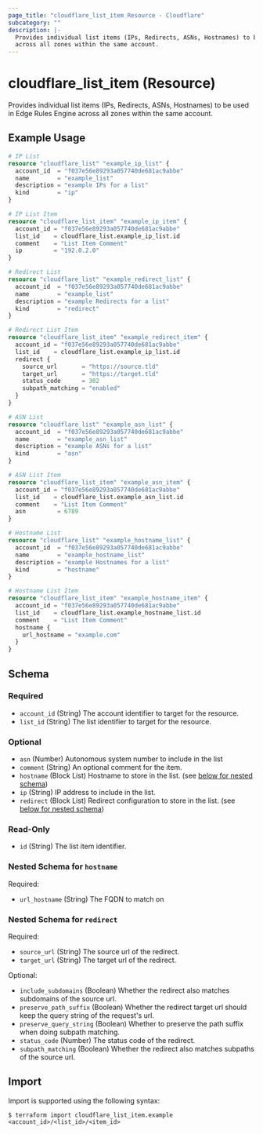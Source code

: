 ```yaml
---
page_title: "cloudflare_list_item Resource - Cloudflare"
subcategory: ""
description: |-
  Provides individual list items (IPs, Redirects, ASNs, Hostnames) to be used in Edge Rules Engine
  across all zones within the same account.
---
```


# cloudflare_list_item (Resource)

Provides individual list items (IPs, Redirects, ASNs, Hostnames) to be used in Edge Rules Engine
across all zones within the same account.

## Example Usage

```terraform
# IP List
resource "cloudflare_list" "example_ip_list" {
  account_id  = "f037e56e89293a057740de681ac9abbe"
  name        = "example_list"
  description = "example IPs for a list"
  kind        = "ip"
}

# IP List Item
resource "cloudflare_list_item" "example_ip_item" {
  account_id = "f037e56e89293a057740de681ac9abbe"
  list_id    = cloudflare_list.example_ip_list.id
  comment    = "List Item Comment"
  ip         = "192.0.2.0"
}

# Redirect List
resource "cloudflare_list" "example_redirect_list" {
  account_id  = "f037e56e89293a057740de681ac9abbe"
  name        = "example_list"
  description = "example Redirects for a list"
  kind        = "redirect"
}

# Redirect List Item
resource "cloudflare_list_item" "example_redirect_item" {
  account_id = "f037e56e89293a057740de681ac9abbe"
  list_id    = cloudflare_list.example_ip_list.id
  redirect {
    source_url       = "https://source.tld"
    target_url       = "https://target.tld"
    status_code      = 302
    subpath_matching = "enabled"
  }
}

# ASN List
resource "cloudflare_list" "example_asn_list" {
  account_id  = "f037e56e89293a057740de681ac9abbe"
  name        = "example_asn_list"
  description = "example ASNs for a list"
  kind        = "asn"
}

# ASN List Item
resource "cloudflare_list_item" "example_asn_item" {
  account_id = "f037e56e89293a057740de681ac9abbe"
  list_id    = cloudflare_list.example_asn_list.id
  comment    = "List Item Comment"
  asn         = 6789
}

# Hostname List
resource "cloudflare_list" "example_hostname_list" {
  account_id  = "f037e56e89293a057740de681ac9abbe"
  name        = "example_hostname_list"
  description = "example Hostnames for a list"
  kind        = "hostname"
}

# Hostname List Item
resource "cloudflare_list_item" "example_hostname_item" {
  account_id = "f037e56e89293a057740de681ac9abbe"
  list_id    = cloudflare_list.example_hostname_list.id
  comment    = "List Item Comment"
  hostname {
    url_hostname = "example.com"
  }
}
```
<!-- schema generated by tfplugindocs -->
## Schema

### Required

- `account_id` (String) The account identifier to target for the resource.
- `list_id` (String) The list identifier to target for the resource.

### Optional

- `asn` (Number) Autonomous system number to include in the list
- `comment` (String) An optional comment for the item.
- `hostname` (Block List) Hostname to store in the list. (see [below for nested schema](#nestedblock--hostname))
- `ip` (String) IP address to include in the list.
- `redirect` (Block List) Redirect configuration to store in the list. (see [below for nested schema](#nestedblock--redirect))

### Read-Only

- `id` (String) The list item identifier.

<a id="nestedblock--hostname"></a>
### Nested Schema for `hostname`

Required:

- `url_hostname` (String) The FQDN to match on


<a id="nestedblock--redirect"></a>
### Nested Schema for `redirect`

Required:

- `source_url` (String) The source url of the redirect.
- `target_url` (String) The target url of the redirect.

Optional:

- `include_subdomains` (Boolean) Whether the redirect also matches subdomains of the source url.
- `preserve_path_suffix` (Boolean) Whether the redirect target url should keep the query string of the request's url.
- `preserve_query_string` (Boolean) Whether to preserve the path suffix when doing subpath matching.
- `status_code` (Number) The status code of the redirect.
- `subpath_matching` (Boolean) Whether the redirect also matches subpaths of the source url.

## Import

Import is supported using the following syntax:

```shell
$ terraform import cloudflare_list_item.example <account_id>/<list_id>/<item_id>
```
